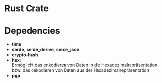 # Rust Crate

# Depedencies
* **time**
* **serde**, **serde_derive**, **serde_json**
* **crypto-hash**
* **hex**:  
  Ermöglicht das enkodieren von Daten in die Hexadezimalrepräsentation bzw. das dekodieren von Daten aus der    Hexadezimalrepräsentation
* **pgp**
